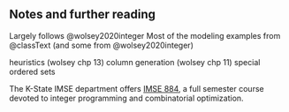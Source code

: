 ## Notes and further reading

Largely follows @wolsey2020integer
Most of the modeling examples from @classText (and some from @wolsey2020integer)

heuristics (wolsey chp 13)
column generation (wolsey chp 11)
special ordered sets

The K-State IMSE department offers [IMSE 884](https://catalog.k-state.edu/content.php?catoid=58&navoid=11444), a full semester course devoted to integer programming and combinatorial optimization.